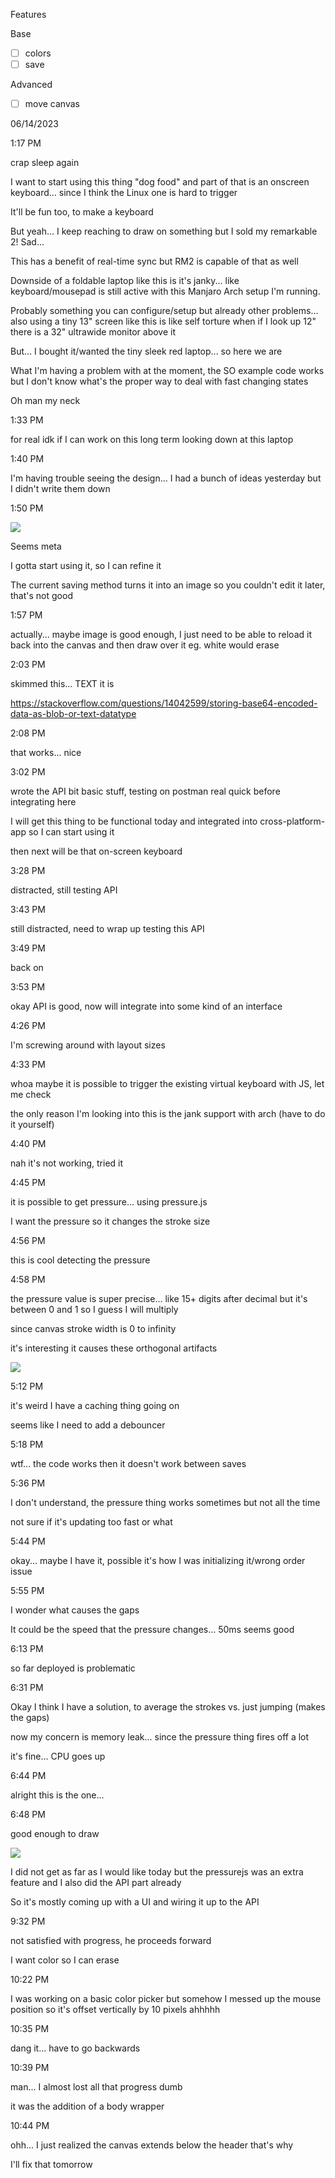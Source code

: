 Features

Base
- [ ] colors
- [ ] save

Advanced
- [ ] move canvas

06/14/2023

1:17 PM

crap sleep again

I want to start using this thing "dog food" and part of that is an onscreen keyboard... since I think the Linux one is hard to trigger

It'll be fun too, to make a keyboard

But yeah... I keep reaching to draw on something but I sold my remarkable 2! Sad...

This has a benefit of real-time sync but RM2 is capable of that as well

Downside of a foldable laptop like this is it's janky... like keyboard/mousepad is still active with this Manjaro Arch setup I'm running.

Probably something you can configure/setup but already other problems... also using a tiny 13" screen like this is like self torture when if I look up 12" there is a 32" ultrawide monitor above it

But... I bought it/wanted the tiny sleek red laptop... so here we are

What I'm having a problem with at the moment, the SO example code works but I don't know what's the proper way to deal with fast changing states

Oh man my neck

1:33 PM

for real idk if I can work on this long term looking down at this laptop

1:40 PM

I'm having trouble seeing the design... I had a bunch of ideas yesterday but I didn't write them down

1:50 PM

<img src="./meta.png"/>

Seems meta

I gotta start using it, so I can refine it

The current saving method turns it into an image so you couldn't edit it later, that's not good

1:57 PM

actually... maybe image is good enough, I just need to be able to reload it back into the canvas and then draw over it eg. white would erase

2:03 PM

skimmed this... TEXT it is

https://stackoverflow.com/questions/14042599/storing-base64-encoded-data-as-blob-or-text-datatype

2:08 PM

that works... nice

3:02 PM

wrote the API bit basic stuff, testing on postman real quick before integrating here

I will get this thing to be functional today and integrated into cross-platform-app so I can start using it

then next will be that on-screen keyboard

3:28 PM

distracted, still testing API

3:43 PM

still distracted, need to wrap up testing this API

3:49 PM

back on

3:53 PM

okay API is good, now will integrate into some kind of an interface

4:26 PM

I'm screwing around with layout sizes

4:33 PM

whoa maybe it is possible to trigger the existing virtual keyboard with JS, let me check

the only reason I'm looking into this is the jank support with arch (have to do it yourself)

4:40 PM

nah it's not working, tried it

4:45 PM

it is possible to get pressure... using pressure.js

I want the pressure so it changes the stroke size

4:56 PM

this is cool detecting the pressure

4:58 PM

the pressure value is super precise... like 15+ digits after decimal but it's between 0 and 1 so I guess I will multiply

since canvas stroke width is 0 to infinity

it's interesting it causes these orthogonal artifacts

<img src="./artifacts.png"/>

5:12 PM

it's weird I have a caching thing going on

seems like I need to add a debouncer

5:18 PM

wtf... the code works then it doesn't work between saves

5:36 PM

I don't understand, the pressure thing works sometimes but not all the time

not sure if it's updating too fast or what

5:44 PM

okay... maybe I have it, possible it's how I was initializing it/wrong order issue

5:55 PM

I wonder what causes the gaps

It could be the speed that the pressure changes... 50ms seems good

6:13 PM

so far deployed is problematic

6:31 PM

Okay I think I have a solution, to average the strokes vs. just jumping (makes the gaps)

now my concern is memory leak... since the pressure thing fires off a lot

it's fine... CPU goes up

6:44 PM

alright this is the one...

6:48 PM

good enough to draw

<img src="./good-enough.png"/>

I did not get as far as I would like today but the pressurejs was an extra feature and I also did the API part already

So it's mostly coming up with a UI and wiring it up to the API

9:32 PM

not satisfied with progress, he proceeds forward

I want color so I can erase

10:22 PM

I was working on a basic color picker but somehow I messed up the mouse position so it's offset vertically by 10 pixels ahhhhh

10:35 PM

dang it... have to go backwards

10:39 PM

man... I almost lost all that progress dumb

it was the addition of a body wrapper

10:44 PM

ohh... I just realized the canvas extends below the header that's why

I'll fix that tomorrow
